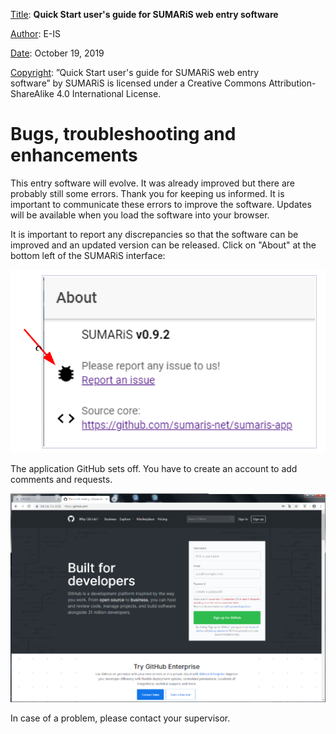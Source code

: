  <u>Title</u>:	 <b>Quick Start user's guide for SUMARiS web entry software</b> 

<u>Author</u>: E-IS	

<u>Date</u>:	October 19, 2019 

<u>Copyright</u>: ”Quick Start user's guide for SUMARiS web entry software” by SUMARiS is licensed under a Creative Commons Attribution-ShareAlike 4.0 International License.

# Bugs, troubleshooting and enhancements

This entry software will evolve. It was already improved but there are probably still some errors.
Thank you for keeping us informed. It is important to communicate these errors to improve the
software. Updates will be available when you load the software into your browser.

It is important to report any discrepancies so that the software can be improved and an updated
version can be released. Click on "About" at the bottom left of the SUMARiS interface:

![](./about.png)

The application GitHub sets off.  You have to create an account to add comments and  requests. 

![](./github.png)

In case of a problem, please contact your supervisor.
